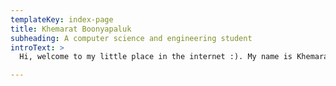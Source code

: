 ```yaml
---
templateKey: index-page
title: Khemarat Boonyapaluk
subheading: A computer science and engineering student
introText: >
  Hi, welcome to my little place in the internet :). My name is Khemarat Boonyapaluk. The name is rather long, so I usually go by March, or KorlaMarch in online accounts. I am a sophomore student studying in Computer Science Sc.B. and Engineering A.B. at Brown University. My interests lie in robotics, low-level software/hardware, and electronics. I have been programming since 12 years old, and will continue to do so. 

---
```


